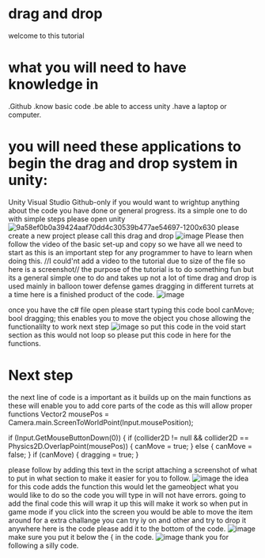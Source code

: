 # drag and drop 
welcome to this tutorial
# what you will need to have knowledge in
.Github
.know basic code
.be able to access unity 
.have a laptop or computer.
# you will need these applications to begin the drag and drop system in unity:
Unity
Visual Studio 
Github-only if you would want to wrightup anything about the code you have done or general progress.
its a simple one to do with simple steps please open unity
![9a58ef0b0a39424aaf70dd4c30539b477ae54697-1200x630](https://github.com/user-attachments/assets/f06d5a02-bab6-49e4-8313-e0b10064ea6e)
please create a new project please call this drag and drop 
![image](https://github.com/user-attachments/assets/4374aa45-5891-4280-8f9d-66fd1eae3ee1)
Please then follow the video of the basic set-up and copy so we have all we need to start as this is an important step for any programmer to have to learn when doing this.
//I could'nt add a video to the tutorial due to size of the file so here is a screenshot//
the purpose of the tutorial is to do something fun but its a general simple one to do and takes up not a lot of time 
drag and drop is used mainly in balloon tower defense games dragging in different turrets at a time 
here is a finished product of the code.
![image](https://github.com/user-attachments/assets/4ad62059-3331-4af9-b7e0-002dbfab8af9)



once you have the c# file open please start typing this code 
 bool canMove;
 bool dragging;
 this enables you to move the object you chose allowing the functionalilty to work 
 next step
 ![image](https://github.com/user-attachments/assets/23966cf6-20a1-40a2-99cc-3d32a85ac6c6)
 so put this code in the void start section as this would not loop so please put this code in here for the functions.
 # Next step
 the next line of code is a important as it builds up on the main functions as these will enable you to add core parts of the code as this will allow proper functions 
   Vector2 mousePos = Camera.main.ScreenToWorldPoint(Input.mousePosition);

   if (Input.GetMouseButtonDown(0))
   {
       if (collider2D != null && collider2D == Physics2D.OverlapPoint(mousePos))
       {
           canMove = true;
       }
       else
       {
           canMove = false;
       }
       if (canMove)
       {
           dragging = true;
       }
 
please follow by adding this text in the script attaching a screenshot of what to put in what section to make it easier for you to follow.
![image](https://github.com/user-attachments/assets/80ac5fed-6c22-449d-bf16-d853ba403ec0)
the idea for this code adds the function this would let the gameobject what you would like to do so the code you will type in will not have errors.
going to add the final code this will wrap it up this will make it work so when put in game mode if you click into the screen you would be able to move the item around for a extra challange you can try iy on and other and try to drop it anywhere 
here is the code please add it to the bottom of the code.
![image](https://github.com/user-attachments/assets/408cd4d6-71ac-427d-8f1a-de1da82266ee)
make sure you put it below the {
in the code.
![image](https://github.com/user-attachments/assets/2828f1cc-fd2d-44e2-b299-518511116075)
thank you for following a silly code.









